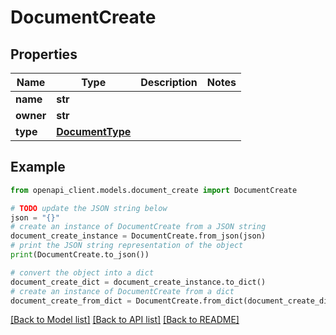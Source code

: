# DocumentCreate


## Properties

Name | Type | Description | Notes
------------ | ------------- | ------------- | -------------
**name** | **str** |  | 
**owner** | **str** |  | 
**type** | [**DocumentType**](DocumentType.md) |  | 

## Example

```python
from openapi_client.models.document_create import DocumentCreate

# TODO update the JSON string below
json = "{}"
# create an instance of DocumentCreate from a JSON string
document_create_instance = DocumentCreate.from_json(json)
# print the JSON string representation of the object
print(DocumentCreate.to_json())

# convert the object into a dict
document_create_dict = document_create_instance.to_dict()
# create an instance of DocumentCreate from a dict
document_create_from_dict = DocumentCreate.from_dict(document_create_dict)
```
[[Back to Model list]](../README.md#documentation-for-models) [[Back to API list]](../README.md#documentation-for-api-endpoints) [[Back to README]](../README.md)


